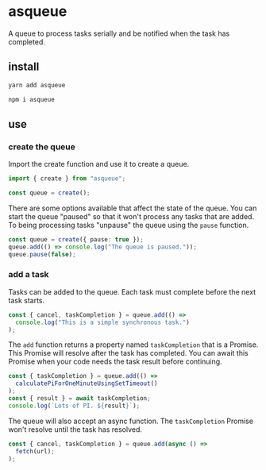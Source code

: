 # asqueue

A queue to process tasks serially and be notified when the task has completed.

## install

```sh
yarn add asqueue
```

```sh
npm i asqueue
```

## use

### create the queue

Import the create function and use it to create a queue.

```ts
import { create } from "asqueue";

const queue = create();
```

There are some options available that affect the state of the queue. You can
start the queue "paused" so that it won't process any tasks that are added. To
being processing tasks "unpause" the queue using the `pause` function.

```ts
const queue = create({ pause: true });
queue.add(() => console.log("The queue is paused."));
queue.pause(false);
```

### add a task

Tasks can be added to the queue. Each task must complete before the next task
starts.

```ts
const { cancel, taskCompletion } = queue.add(() =>
  console.log("This is a simple synchronous task.")
);
```

The `add` function returns a property named `taskCompletion` that is a Promise.
This Promise will resolve after the task has completed. You can await this
Promise when your code needs the task result before continuing.

```ts
const { taskCompletion } = queue.add(() =>
  calculatePiForOneMinuteUsingSetTimeout()
);
const { result } = await taskCompletion;
console.log(`Lots of PI. ${result}`);
```

The queue will also accept an async function. The `taskCompletion` Promise won't
resolve until the task has resolved.

```ts
const { cancel, taskCompletion } = queue.add(async () =>
  fetch(url);
);
```
